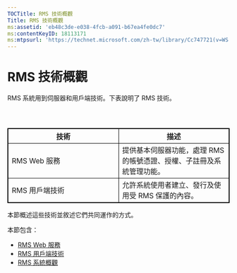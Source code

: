 ```yaml
---
TOCTitle: RMS 技術概觀
Title: RMS 技術概觀
ms:assetid: 'eb48c3de-e038-4fcb-a091-b67ea4fe0dc7'
ms:contentKeyID: 18113171
ms:mtpsurl: 'https://technet.microsoft.com/zh-tw/library/Cc747721(v=WS.10)'
---
```


RMS 技術概觀
============

RMS 系統用到伺服器和用戶端技術。下表說明了 RMS 技術。

###  

 
<table style="border:1px solid black;">
<colgroup>
<col width="50%" />
<col width="50%" />
</colgroup>
<thead>
<tr class="header">
<th style="border:1px solid black;" >技術</th>
<th style="border:1px solid black;" >描述</th>
</tr>
</thead>
<tbody>
<tr class="odd">
<td style="border:1px solid black;">RMS Web 服務</td>
<td style="border:1px solid black;">提供基本伺服器功能，處理 RMS 的帳號憑證、授權、子註冊及系統管理功能。</td>
</tr>
<tr class="even">
<td style="border:1px solid black;">RMS 用戶端技術</td>
<td style="border:1px solid black;">允許系統使用者建立、發行及使用受 RMS 保護的內容。</td>
</tr>
</tbody>
</table>
  
本節概述這些技術並敘述它們共同運作的方式。
  
本節包含：
  
-   [RMS Web 服務](https://technet.microsoft.com/ed8dbb2e-0590-4502-afc4-54f66b96d515)  
-   [RMS 用戶端技術](https://technet.microsoft.com/6980468a-fc8c-489b-966f-2921ec268e74)  
-   [RMS 系統概觀](https://technet.microsoft.com/cbd14635-e17e-42b8-9fd8-6fdce42ffe07)

